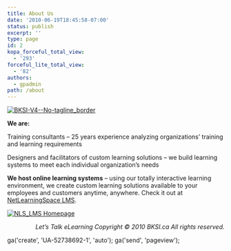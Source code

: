```yaml
---
title: About Us
date: '2010-06-19T18:45:58-07:00'
status: publish
excerpt: ''
type: page
id: 2
kopa_forceful_total_view:
  - '293'
forceful_lite_total_view:
  - '82'
authors:
  - gpadmin
path: /about
---
```

[![](http://www.netlearningspace.com/bksi_new/wp-content/uploads/2010/06/BKSI-V4-No-tagline_border.jpg "BKSI-V4--No-tagline_border")](http://www.netlearningspace.com/bksi_new/wp-content/uploads/2010/06/BKSI-V4-No-tagline_border.jpg)

**We are:**

Training consultants – 25 years experience analyzing organizations’ training and learning requirements

Designers and facilitators of custom learning solutions – we build learning systems to meet each individual organization’s needs

**We host online learning systems** – using our totally interactive learning environment, we create custom learning solutions available to your employees and customers anytime, anywhere. Check it out at [NetLearningSpace LMS](http://www.lms.netlearningspace.com "NetLearningSpace LMS").

[![NLS_LMS Homepage](http://www.netlearningspace.com/bksi_new/wp-content/uploads/2010/06/NLS_LMS-Homepage-300x188.png)](http://www.netlearningspace.com/bksi_new/wp-content/uploads/2010/06/NLS_LMS-Homepage.png)

<address style="text-align: right;">Let’s Talk eLearning Copyright © 2010  
BKSI.ca All rights reserved.  
<script src="http://apis.google.com/js/plusone.js"></script></address><script>
  (function(i,s,o,g,r,a,m){i['GoogleAnalyticsObject']=r;i[r]=i[r]||function(){
  (i[r].q=i[r].q||[]).push(arguments)},i[r].l=1*new Date();a=s.createElement(o),
  m=s.getElementsByTagName(o)[0];a.async=1;a.src=g;m.parentNode.insertBefore(a,m)
  })(window,document,'script','//www.google-analytics.com/analytics.js','ga');</script>

 ga('create', 'UA-52738692-1', 'auto'); ga('send', 'pageview');
